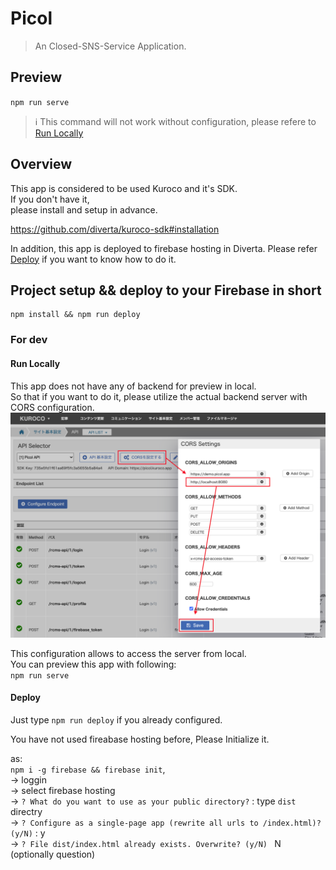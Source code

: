 # Picol

> An Closed-SNS-Service Application.

## Preview

`npm run serve`  

> :information_source: This command will not work without configuration, please refere to [Run Locally]

## Overview

This app is considered to be used Kuroco and it's SDK.  
If you don't have it,  
please install and setup in advance.  

https://github.com/diverta/kuroco-sdk#installation

In addition, this app is deployed to firebase hosting in Diverta.
Please refer [Deploy] if you want to know how to do it.

## Project setup && deploy to your Firebase in short

```
npm install && npm run deploy
```

### For dev

#### Run Locally

This app does not have any of backend for preview in local.  
So that if you want to do it, please utilize the actual backend server with CORS configuration.  
![cors_config]

This configuration allows to access the server from local.  
You can preview this app with following:  
`npm run serve`

#### Deploy

Just type `npm run deploy` if you already configured.

You have not used fireabase hosting before,
Please Initialize it.  

as:   
`npm i -g firebase && firebase init`,  
-> loggin  
-> select firebase hosting  
-> `? What do you want to use as your public directory?` : type `dist` directry  
-> `? Configure as a single-page app (rewrite all urls to /index.html)? (y/N)` : y  
-> `? File dist/index.html already exists. Overwrite? (y/N) ` N (optionally question)

[cors_config]: ./etc/cors_config.png
[Deploy]: #Deploy
[Run Locally]: #Run-Locally
